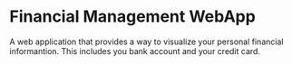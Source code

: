 # Financial Management WebApp

A web application that provides a way to visualize your personal financial informantion. This includes you bank account and your credit card.

